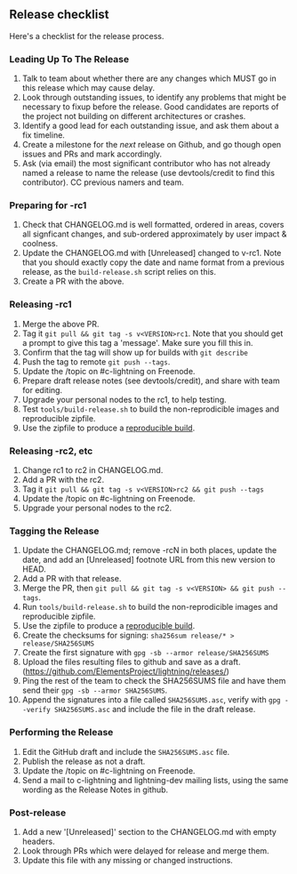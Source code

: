 ## Release checklist

Here's a checklist for the release process.

### Leading Up To The Release

1. Talk to team about whether there are any changes which MUST go in
   this release which may cause delay.
2. Look through outstanding issues, to identify any problems that might
   be necessary to fixup before the release. Good candidates are reports
   of the project not building on different architectures or crashes.
3. Identify a good lead for each outstanding issue, and ask them about
   a fix timeline.
4. Create a milestone for the *next* release on Github, and go though
   open issues and PRs and mark accordingly.
5. Ask (via email) the most significant contributor who has not
   already named a release to name the release (use devtools/credit to
   find this contributor). CC previous namers and team.

### Preparing for -rc1

1. Check that CHANGELOG.md is well formatted, ordered in areas,
   covers all signficant changes, and sub-ordered approximately by user impact
   & coolness.
2. Update the CHANGELOG.md with [Unreleased] changed to v<VERSION>-rc1. Note that
   you should exactly copy the date and name format from a previous
   release, as the `build-release.sh` script relies on this.
3. Create a PR with the above.

### Releasing -rc1

1. Merge the above PR.
2. Tag it `git pull && git tag -s v<VERSION>rc1`. Note that you
   should get a prompt to give this tag a 'message'. Make sure you fill this in.
3. Confirm that the tag will show up for builds with `git describe`
4. Push the tag to remote `git push --tags`.
3. Update the /topic on #c-lightning on Freenode.
4. Prepare draft release notes (see devtools/credit), and share with team for editing.
5. Upgrade your personal nodes to the rc1, to help testing.
6. Test `tools/build-release.sh` to build the non-reprodicible images
   and reproducible zipfile.
7. Use the zipfile to produce a [reproducible build](REPRODUCIBLE.md).

### Releasing -rc2, etc

1. Change rc1 to rc2 in CHANGELOG.md.
2. Add a PR with the rc2.
3. Tag it `git pull && git tag -s v<VERSION>rc2 && git push --tags`
4. Update the /topic on #c-lightning on Freenode.
5. Upgrade your personal nodes to the rc2.

### Tagging the Release

1. Update the CHANGELOG.md; remove -rcN in both places, update the date, and
   add an [Unreleased] footnote URL from this new version to HEAD.
2. Add a PR with that release.
3. Merge the PR, then `git pull && git tag -s v<VERSION> && git push --tags`.
4. Run `tools/build-release.sh` to build the non-reprodicible images
   and reproducible zipfile.
5. Use the zipfile to produce a [reproducible build](REPRODUCIBLE.md).
6. Create the checksums for signing: `sha256sum release/* > release/SHA256SUMS`
7. Create the first signature with `gpg -sb --armor release/SHA256SUMS`
8. Upload the files resulting files to github and
   save as a draft.
   (https://github.com/ElementsProject/lightning/releases/)
9. Ping the rest of the team to check the SHA256SUMS file and have them send their
   `gpg -sb --armor SHA256SUMS`.
10. Append the signatures into a file called `SHA256SUMS.asc`, verify
   with `gpg --verify SHA256SUMS.asc` and include the file in the draft
   release.

### Performing the Release

1. Edit the GitHub draft and include the `SHA256SUMS.asc` file.
2. Publish the release as not a draft.
3. Update the /topic on #c-lightning on Freenode.
4. Send a mail to c-lightning and lightning-dev mailing lists, using the
   same wording as the Release Notes in github.

### Post-release

1. Add a new '[Unreleased]' section to the CHANGELOG.md with empty headers.
2. Look through PRs which were delayed for release and merge them.
3. Update this file with any missing or changed instructions.
